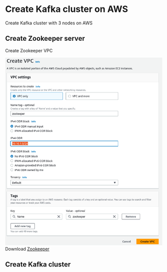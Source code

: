 # Create Kafka cluster on AWS
Create Kafka cluster with 3 nodes on AWS
## Create Zookeeper server
Create Zookeeper VPC

![alt text](https://github.com/namlv7197/kafka-cluster/blob/main/zookeeper_vpc.png)
Download [Zookeeper](https://www.apache.org/dyn/closer.lua/zookeeper/zookeeper-3.8.1/apache-zookeeper-3.8.1-bin.tar.gz)
## Create Kafka cluster
